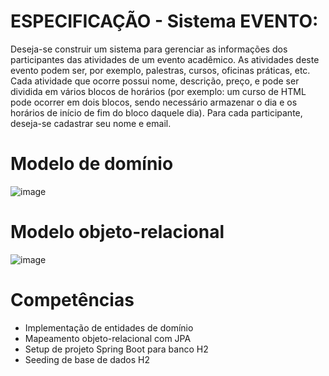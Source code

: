 # ESPECIFICAÇÃO - Sistema EVENTO: 
Deseja-se construir um sistema para gerenciar as informações dos participantes das atividades de um  evento acadêmico. As atividades deste evento podem ser, por exemplo, palestras, cursos, oficinas  práticas, etc. Cada atividade que ocorre possui nome, descrição, preço, e pode ser dividida em vários  blocos de horários (por exemplo: um curso de HTML pode ocorrer em dois blocos, sendo necessário  armazenar o dia e os horários de início de fim do bloco daquele dia). Para cada participante, deseja-se  cadastrar seu nome e email.
# Modelo de domínio
![image](https://github.com/user-attachments/assets/1c01be69-e0bb-4fb1-bd2e-d285a890ccaf)
# Modelo objeto-relacional
![image](https://github.com/user-attachments/assets/db7004e5-6d6a-4fc2-a47d-a6ba456b2ffc)
# Competências
- Implementação de entidades de domínio
- Mapeamento objeto-relacional com JPA
- Setup de projeto Spring Boot para banco H2
- Seeding de base de dados H2
